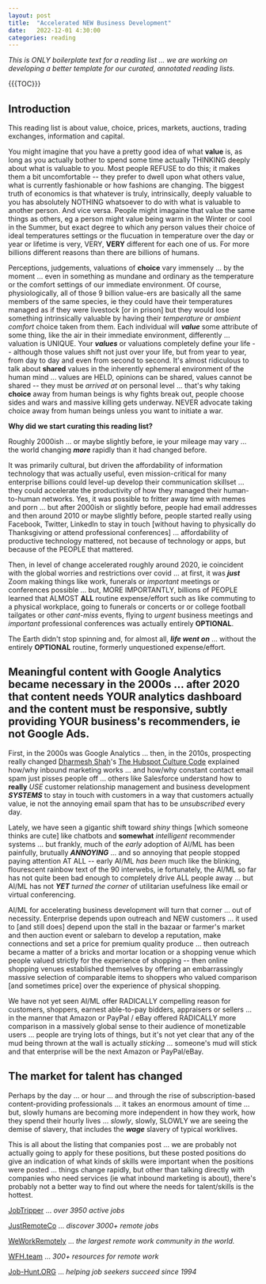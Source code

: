 ```yaml
---
layout: post
title:  "Accelerated NEW Business Development"
date:   2022-12-01 4:30:00
categories: reading
---
```


*This is ONLY boilerplate text for a reading list ... we are working on developing a better template for our curated, annotated reading lists.*


{{{TOC}}}

## Introduction

This reading list is about value, choice, prices, markets, auctions, trading exchanges, information and capital.

You might imagine that you have a pretty good idea of what **value** is, as long as you actually bother to spend some time actually THINKING deeply about what is valuable to you. Most people REFUSE to do this; it makes them a bit uncomfortable -- they prefer to dwell upon what others value, what is currently fashionable or how fashions are changing. The biggest truth of economics is that whatever is truly, intrinsically, deeply valuable to you has absolutely NOTHING whatsoever to do with what is valuable to another person. And vice versa. People might imagaine that value the same things as others, eg a person might value being warm in the Winter or cool in the Summer, but exact degree to which any person values their choice of ideal temperatures settings or the flucuation in temperature over the day or year or lifetime is very, VERY, **VERY** different for each one of us. For more billions different reasons than there are billions of humans.

Perceptions, judgements, valuations of **choice** vary immensely ... by the moment ... even in something as mundane and ordinary as the temperature or the comfort settings of our immediate environment.  Of course, physiologically, all of those 9 billion value-ers are basically all the same members of the same species, ie they could have their temperatures managed as if they were livestock [or in prison] but they would lose something intrinsically valuable by having their *temperature* or *ambient comfort* choice taken from them.  Each individual will ***value*** some attribute of some thing, like the air in their immediate environment, differently ... valuation is UNIQUE. Your ***values*** or valuations completely define your life -- although those values shift not just over your life, but from year to year, from day to day and even from second to second. It's almost ridiculous to talk about **shared** values in the inherently ephemeral environment of the human mind ... values are HELD, opinions can be shared, values cannot be shared -- they must be *arrived at* on personal level ... that's why taking **choice** away from human beings is why fights break out, people choose sides and wars and massive killing gets underway. NEVER advocate taking choice away from human beings unless you want to initiate a war.
 

**Why did we start curating this reading list?**

Roughly 2000ish ... or maybe slightly before, ie your mileage may vary ... the world changing ***more*** rapidly than it had changed before.

It was primarily cultural, but driven the affordability of information technology that was actually useful, even mission-critical for many enterprise billions could level-up develop their communication skillset ... they could accelerate the productivity of how they managed their human-to-human networks.  Yes, it was possible to fritter away time with memes and porn ... but after 2000ish or slightly before, people had email addresses and then around 2010 or maybe slightly before, people started really using Facebook, Twitter, LinkedIn to stay in touch [without having to physically do Thanksgiving or attend professional conferences] ... affordability of productive technology mattered, not because of technology or apps, but because of the PEOPLE that mattered.

Then, in level of change accelerated roughly around 2020, ie coincident with the global worries and restrictions over covid ... at first, it was ***just*** Zoom making things like work, funerals or *important* meetings or conferences possible ... but, MORE IMPORTANTLY, billions of PEOPLE learned that ALMOST **ALL** routine expense/effort such as like commuting to a physical workplace, going to funerals or concerts or or college football tailgates or other *cant-miss* events, flying to *urgent* business meetings and *important* professional conferences was actually entirely **OPTIONAL**.

The Earth didn't stop spinning and, for almost all, ***life went on*** ... without the entirely **OPTIONAL** routine, formerly unquestioned expense/effort.

## Meaningful content with Google Analytics became necessary in the 2000s ... after 2020 that content needs YOUR analytics dashboard and the content must be responsive, subtly providing YOUR business's recommenders, ie not Google Ads.

First, in the 2000s was Google Analytics ... then, in the 2010s, prospecting really changed [Dharmesh Shah](https://network.hubspot.com/profile/dharmesh)'s [The Hubspot Culture Code](https://network.hubspot.com/slides/the-hubspot-culture-code) explained how/why inbound marketing works ... and how/why constant contact email spam just pisses people off ... others like Salesforce understand how to **really** *USE* customer relationship management and business development ***SYSTEMS*** to stay in touch with customers in a way that customers actually value, ie not the annoying email spam that has to be *unsubscribed* every day. 

Lately, we have seen a gigantic shift toward *shiny* things [which someone thinks are cute] like chatbots and **somewhat** *intelligent* recommender systems ... but frankly, much of the *early* adoption of AI/ML has been painfully, brutually ***ANNOYING*** ... and so annoying that people stopped paying attention AT ALL -- early AI/ML *has been* much like the blinking, flourescent rainbow text of the 90 interwebs, ie fortunately, the AI/ML so far has not quite been bad enough to completely drive ALL people away ... but AI/ML has not ***YET*** *turned the corner* of utilitarian usefulness like email or virtual conferencing. 

AI/ML for accelerating business development will turn that corner ... out of necessity. Enterprise depends upon outreach and NEW customers ... it used to [and still does] depend upon the stall in the bazaar or farmer's market and then auction event or salebarn to develop a reputation, make connections and set a price for premium quality produce ... then outreach became a matter of a bricks and mortar location or a shopping venue which people valued strictly for the experience of shopping -- then online shopping venues established themselves by offering an embarrassingly massive selection of comparable items to shoppers who valued comparison [and sometimes price] over the experience of physical shopping.  

We have not yet seen AI/ML offer RADICALLY compelling reason for customers, shoppers, earnest able-to-pay bidders, appraisers or sellers ... in the manner that Amazon or PayPal / eBay offered RADICALLY more comparison in a massively global sense to their audience of monetizable users ... people are trying lots of things, but it's not yet clear that any of the mud being thrown at the wall is actually *sticking* ... someone's mud will stick and that enterprise will be the next Amazon or PayPal/eBay. 

## The market for talent has changed

Perhaps by the day ... or hour ... and through the rise of subscription-based content-providing professionals ... it takes an enormous amount of time ... but, slowly humans are becoming more independent in how they work, how they spend their hourly lives ... *slowly*, slowly, SLOWLY we are seeing the demise of slavery, that includes the ***wage*** slavery of typical worklives.

This is all about the listing that companies post ... we are probably not actually going to apply for these positions, but these posted positions do give an indication of what kinds of skills were important when the positions were posted ... things change rapidly, but other than talking directly with companies who need services (ie what inbound marketing is about), there's probably not a better way to find out where the needs for talent/skills is the hottest. 

[JobTripper](https://jobtripper.com/All-jobs) ... *over 3950 active jobs*

[JustRemoteCo](https://justremote.co/) ... *discover 3000+ remote jobs*

[WeWorkRemotely](https://weworkremotely.com/) ...  *the largest remote work community in the world.*

[WFH.team](https://wfh.team/) ... *300+ resources for remote work*

[Job-Hunt.ORG](https://www.job-hunt.org/) ... *helping job seekers succeed since 1994* 

